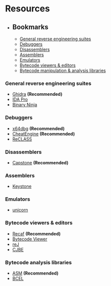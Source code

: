 # Resources

- ## Bookmarks
    - [General reverse engineering suites](#general-reverse-engineering-suites) 
    - [Debuggers](#debuggers)
    - [Disassemblers](#disassemblers)
    - [Assemblers](#assemblers)
    - [Emulators](#emulators)
    - [Bytecode viewers & editors](bytecode-viewers-&-editors)
    - [Bytecode manipulation & analysis libraries](#bytecode-analysis-libraries)

### General reverse engineering suites
* [Ghidra](https://github.com/NationalSecurityAgency/ghidra/releases) **(Recommended)**
* [IDA Pro](https://hex-rays.com/ida-pro/)
* [Binary Ninja](https://binary.ninja/)

### Debuggers
* [x64dbg](http://x64dbg.com/#start) **(Recommended)**
* [CheatEngine](https://www.cheatengine.org/) **(Recommended)**
* [ReCLASS](https://github.com/ReClassNET/ReClass.NET)

### Disassemblers
* [Capstone](http://www.capstone-engine.org/) **(Recommended)**

### Assemblers
* [Keystone](https://github.com/keystone-engine/keystone/)

### Emulators
* [unicorn](https://github.com/unicorn-engine/unicorn)

### Bytecode viewers & editors
* [Recaf](https://github.com/Col-E/Recaf) **(Recommended)**
* [Bytecode Viewer](https://github.com/Konloch/bytecode-viewer)
* [reJ](http://rejava.sourceforge.net/)
* [CJBE](https://github.com/contra/CJBE)

### Bytecode analysis libraries
* [ASM](https://asm.ow2.io/) **(Recommended)**
* [BCEL](https://commons.apache.org/proper/commons-bcel/)
